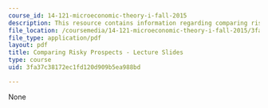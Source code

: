 ```yaml
---
course_id: 14-121-microeconomic-theory-i-fall-2015
description: This resource contains information regarding comparing risky prospects.
file_location: /coursemedia/14-121-microeconomic-theory-i-fall-2015/3fa37c38172ec1fd120d909b5ea988bd_MIT14_121F15_7S.pdf
file_type: application/pdf
layout: pdf
title: Comparing Risky Prospects - Lecture Slides
type: course
uid: 3fa37c38172ec1fd120d909b5ea988bd

---
```

None